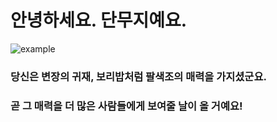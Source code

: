 # 안녕하세요. 단무지예요.
![example](https://user-images.githubusercontent.com/99781703/154199877-86f80f77-e7fe-480d-a891-d5ae1f6df848.jpg)
### 당신은 변장의 귀재, 보리밥처럼 팔색조의 매력을 가지셨군요.
### 곧 그 매력을 더 많은 사람들에게 보여줄 날이 올 거예요!
